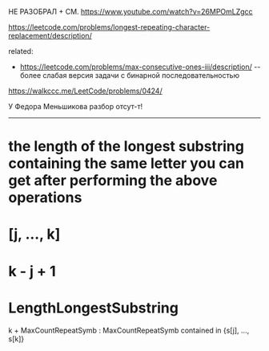 НЕ РАЗОБРАЛ + СМ. https://www.youtube.com/watch?v=26MPOmLZgcc

https://leetcode.com/problems/longest-repeating-character-replacement/description/

related: 
- https://leetcode.com/problems/max-consecutive-ones-iii/description/ -- более слабая версия задачи с бинарной последовательностью

https://walkccc.me/LeetCode/problems/0424/

У Федора Меньшикова разбор отсут-т!


___

 the length of the longest substring containing the same letter you can get after performing the above operations 
 ==
 [j, ..., k]
 == 
k - j + 1
 ==
 LengthLongestSubstring
 =
 k + MaxCountRepeatSymb : MaxCountRepeatSymb contained in {s[j], ..., s[k]}

